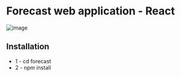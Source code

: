 # Forecast web application - React
![image](https://github.com/Anel001/Forecast/assets/92825585/04e877bf-e3c0-445f-a793-bfafc2e55279)

## Installation
* 1 - cd forecast
* 2 - npm install
